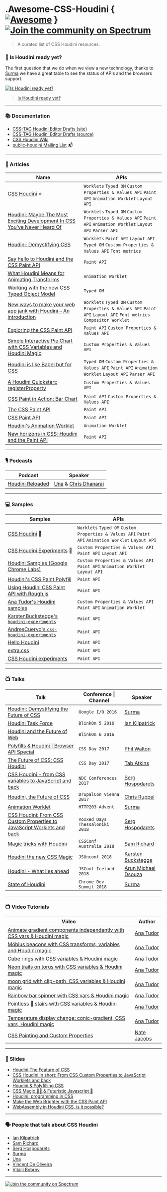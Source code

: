 # .Awesome-CSS-Houdini { [![Awesome](https://awesome.re/badge.svg)](https://awesome.re) } [![Join the community on Spectrum](https://withspectrum.github.io/badge/badge.svg)](https://spectrum.chat/houdini)

> A curated list of CSS Houdini resources.

### 🤔 Is Houdini ready yet‽

The first question that we do when we view a new technology, thanks to [Surma](https://github.com/surma) we have a great table to see the status of APIs and the browsers support.

[![Is Houdini ready yet‽](https://user-images.githubusercontent.com/1307927/47389393-ec628f00-d714-11e8-829e-4479eac7a340.jpg)](https://ishoudinireadyyet.com/)
> [Is Houdini ready yet‽](https://ishoudinireadyyet.com/)

---

### 📚 Documentation

- [CSS-TAG Houdini Editor Drafts (site)](https://drafts.css-houdini.org/)
- [CSS-TAG Houdini Editor Drafts (source)](https://github.com/w3c/css-houdini-drafts)
- [CSS Houdini Wiki](https://github.com/w3c/css-houdini-drafts/wiki)
- [public-houdini Mailing List](https://lists.w3.org/Archives/Public/public-houdini/) 📬

---

### 📖 Articles

| Name | APIs |
| ---- | ---- |
| [CSS Houdini](https://houdini.glitch.me/) ⭐ | `Worklets` `Typed OM` `Custom Properties & Values API` `Paint API` `Animation Worklet` `Layout API` |
| [Houdini: Maybe The Most Exciting Development In CSS You’ve Never Heard Of](https://www.smashingmagazine.com/2016/03/houdini-maybe-the-most-exciting-development-in-css-youve-never-heard-of/) | `Worklets` `Typed OM` `Custom Properties & Values API` `Paint API` `Animation Worklet` `Layout API` `Parser API` |
| [Houdini: Demystifying CSS](https://developers.google.com/web/updates/2016/05/houdini) | `Worklets` `Paint API` `Layout API` `Typed OM` `Custom Properties & Values API` `Font metrics` |
| [Say hello to Houdini and the CSS Paint API](https://codersblock.com/blog/say-hello-to-houdini-and-the-css-paint-api/) | `Paint API` |
| [What Houdini Means for Animating Transforms](https://css-tricks.com/what-houdini-means-for-animating-transforms/) | `Animation Worklet` |
| [Working with the new CSS Typed Object Model](https://developers.google.com/web/updates/2018/03/cssom) | `Typed OM` |
| [New ways to make your web app jank with Houdini – An introduction](https://dassur.ma/things/houdini-intro/) | `Worklets` `Typed OM` `Custom Properties & Values API` `Paint API` `Layout API` `Font metrics` `Compositor Worklet`|
| [Exploring the CSS Paint API](https://vitaliy-bobrov.github.io/blog/exploring-the-css-paint-api/) | `Paint API` `Custom Properties & Values API` |
| [Simple Interactive Pie Chart with CSS Variables and Houdini Magic](https://css-tricks.com/simple-interactive-pie-chart-with-css-variables-and-houdini-magic/) | `Custom Properties & Values API` |
| [Houdini is like Babel but for CSS](https://medium.com/@mutebg/houdini-could-be-like-babel-but-for-css-7110d7cb6d60) | `Typed OM` `Custom Properties & Values API` `Paint API` `Animation Worklet` `Layout API` `Parser API` |
| [A Houdini Quickstart: registerProperty](https://danielcwilson.com/blog/2018/02/houdini-quickstart/) | `Custom Properties & Values API` |
| [CSS Paint in Action: Bar Chart](https://vitaliy-bobrov.github.io/blog/css-paint-in-action-bar-chart/) | `Paint API` `Custom Properties & Values API` |
| [The CSS Paint API](https://css-tricks.com/the-css-paint-api/) | `Paint API` |
| [CSS Paint API](https://developers.google.com/web/updates/2018/01/paintapi) | `Paint API` |
| [Houdini's Animation Worklet](https://developers.google.com/web/updates/2018/10/animation-worklet) | `Animation Worklet` |
| [New horizons in CSS: Houdini and the Paint API](https://blog.logrocket.com/new-horizons-in-css-houdini-and-the-paint-api-8b307cf387bb) | `Paint API` |

---

### 🎙 Podcasts

| Podcast | Speaker |
| ------- | ---- |
| [Houdini Reloaded](https://spec.fm/podcasts/toolsday/215273) | [Una](https://twitter.com/una) & [Chris Dhanaraj](https://twitter.com/chrisdhanaraj) |

---

### 💻 Samples

| Samples | APIs |
| ------- | ---- |
| [CSS Houdini](https://houdini.glitch.me/) 🤩 | `Worklets` `Typed OM` `Custom Properties & Values API` `Paint API` `Animation Worklet` `Layout API` |
| [CSS Houdini Experiments](https://css-houdini.rocks/) 🤩 | `Custom Properties & Values API` `Paint API` `Layout API` |
| [Houdini Samples (Google Chrome Labs)](https://github.com/GoogleChromeLabs/houdini-samples) | `Custom Properties & Values API` `Paint API` `Animation Worklet` `Layout API` |
| [Houdini's CSS Paint Polyfill](https://github.com/GoogleChromeLabs/css-paint-polyfill) | `Paint API` |
| [Using Houdini CSS Paint API with Rough.js](https://github.com/pshihn/rough-paint/) | `Paint API` |
| [Ana Tudor's Houdini samples](https://codepen.io/thebabydino/pens/tags/?selected_tag=houdini) | `Custom Properties & Values API` `Paint API` `Animation Worklet` |
| [KarstenBuckstegge's `houdini-experiments`](https://github.com/KarstenBuckstegge/houdini-experiments) | `Paint API` |
| [AndresCuervo's `css-houdini-experiments`](https://github.com/AndresCuervo/css-houdini-experiments) | `Paint API` |
| [Hello Houdini](http://hello-houdini.herokuapp.com/) | `Paint API` |
| [extra.css](https://github.com/una/extra.css) | `Paint API` |
| [CSS Houdini experiments](https://github.com/nucliweb/houdini) | `Paint API` |

---

### 📺 Talks

| Talk | Conference &#124; Channel | Speaker |
| ---- | ------------------------- | ------- |
| [Houdini: Demystifying the Future of CSS](https://www.youtube.com/watch?v=sE3ttkP15f8) | `Google I/O 2016` | [Surma](https://twitter.com/DasSurma) |
| [Houdini Task Force](https://www.youtube.com/watch?v=QxcP47Pg6k0) | `BlinkOn 5 2016` | [Ian Kilpatrick](https://twitter.com/bfgeek) |
| [Houdini and the Future of Web](https://www.youtube.com/watch?v=ks6iDTJn8wA) | `BlinkOn 6 2016` |  |
| [Polyfills & Houdini &#124; Browser API Special](https://vimeo.com/232982766) | `CSS Day 2017` | [Phil Walton](https://twitter.com/philwalton) |
| [The Future of CSS: CSS Houdini](https://www.youtube.com/watch?v=lOAKU5h-lpQ) | `CSS Day 2017` | [Tab Atkins](https://twitter.com/tabatkins) |
| [CSS Houdini - from CSS variables to JavaScript and back](https://www.youtube.com/watch?v=3IUxyBx_PnM) | `NDC Conferences 2017` | [Serg Hospodarets](https://twitter.com/malyw) |
| [Houdini, the Future of CSS](https://www.youtube.com/watch?v=fl_n7lKLhjI) | `DrupalCon Vienna 2017` | [Chris Ruppel](https://twitter.com/rupl/) |
| [Animation Worklet](https://www.youtube.com/watch?v=ZPkMMShYxKU) | `HTTP203 Advent` | [Surma](https://twitter.com/DasSurma) |
| [CSS Houdini: From CSS Custom Properties to JavaScript Worklets and back](https://www.youtube.com/watch?v=rJbk0AndV6I) | `Voxxed Days Thessaloniki 2018` | [Serg Hospodarets](https://twitter.com/malyw) |
| [Magic tricks with Houdini](https://www.youtube.com/watch?v=FYWZrLpN5Po) | `CSSConf Australia 2018` | [Sam Richard](https://twitter.com/snugug) |
| [Houdini the new CSS Magic](https://www.youtube.com/watch?v=vZk7qPTVs5s) | `JSUnconf 2018` | [Karsten Buckstegge](https://twitter.com/mr_bambule) |
| [Houdini - What lies ahead](https://www.youtube.com/watch?v=BalUlHBwwlM) | `JSConf Iceland 2018` | [Arun Michael Dsouza](https://twitter.com/amdsouza92) |
| [State of Houdini](https://www.youtube.com/watch?v=lK3OiJvwgSc) | `Chrome Dev Summit 2018` | [Surma](https://twitter.com/DasSurma) |

---

### 📺 Video Tutorials

| Video | Author |
| ----- | ------ |
| [Animate gradient components independently with CSS vars & Houdini magic](https://www.youtube.com/watch?v=Z0FJmv0bnQ0) | [Ana Tudor](https://twitter.com/anatudor) |
| [Möbius beacons with CSS transforms, variables and Houdini magic](https://www.youtube.com/watch?v=q1taz5lPIB0) | [Ana Tudor](https://twitter.com/anatudor) |
| [Cube rings with CSS variables & Houdini magic](https://www.youtube.com/watch?v=F4qxs74tG8M) | [Ana Tudor](https://twitter.com/anatudor) |
| [Neon trails on torus with CSS variables & Houdini magic](https://www.youtube.com/watch?v=al5lwWwTEv0) | [Ana Tudor](https://twitter.com/anatudor) |
| [moon grid with clip-path, CSS variables & Houdini magic](https://www.youtube.com/watch?v=NXJnvdnESf4) | [Ana Tudor](https://twitter.com/anatudor) |
| [Rainbow bar spinner with CSS vars & Houdini magic](https://www.youtube.com/watch?v=E2EySmjtggA) | [Ana Tudor](https://twitter.com/anatudor) |
| [Pointless 🌈 stairs with CSS variables & Houdini magic](https://www.youtube.com/watch?v=JtvJV8LOcYg) | [Ana Tudor](https://twitter.com/anatudor) |
| [Temperature display change: conic-gradient, CSS vars, Houdini magic](https://www.youtube.com/watch?v=E5XGeJsizMM) | [Ana Tudor](https://twitter.com/anatudor) |
| [CSS Painting and Custom Properties](https://www.youtube.com/watch?v=5s6MuG6lioY) | [Nate Jacobs](https://twitter.com/nathanalan) |

---

### 📄 Slides

- [Houdini The Feature of CSS](https://rupl.github.io/houdini/)
- [CSS Houdini in short: From CSS Custom Properties to JavaScript Worklets and back](http://slides.com/malyw/houdini-short#/)
- [Houdini & Polyfilling CSS](http://philipwalton.github.io/talks/2017-06-15)
- [CSS Magic 🧙‍♂️ & Futuristic Javascript 🤖](https://slides.com/evanpeterson/deck-2/)
- [Houdini: programming in CSS](https://slides.com/joanleon/houdini-programming-in-css/)
- [Make the Web Brighter with the CSS Paint API](https://speakerdeck.com/bobrov1989/make-the-web-brighter-with-the-css-paint-api-1c99ed50-7d7d-43b4-bc1e-7f41684274ed)
- [WebAssembly in Houdini CSS, is it possible?](https://www.slideshare.net/gskachkov/webassembly-in-houdini-css-is-it-possible)

---

### 🗣 People that talk about CSS Houdini

- [Ian Kilpatrick](https://twitter.com/bfgeek)
- [Sam Richard](https://twitter.com/snugug)
- [Serg Hospodarets](https://twitter.com/malyw)
- [Surma](https://twitter.com/DasSurma)
- [Una](https://twitter.com/una)
- [Vincent De Oliveira](https://twitter.com/iamvdo)
- [Vitalii Bobrov](https://twitter.com/bobrov1989)

--- 

[![Join the community on Spectrum](https://withspectrum.github.io/badge/badge.svg)](https://spectrum.chat/houdini)
